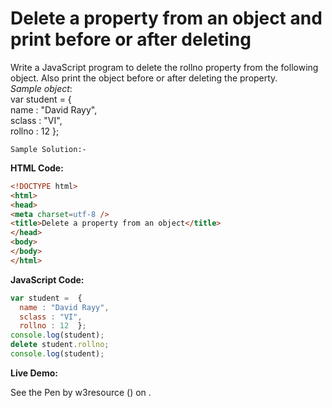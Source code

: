 # Delete a property from an object and print before or after deleting

Write a JavaScript program to delete the rollno property from the following object. Also print the object before or after deleting the property.  
_Sample object_:  
var student = {  
name : "David Rayy",  
sclass : "VI",  
rollno : 12 };

```
Sample Solution:- 
```

**HTML Code:**

```html
<!DOCTYPE html>
<html>
<head>
<meta charset=utf-8 />
<title>Delete a property from an object</title>
</head>
<body>
</body>
</html>

```

**JavaScript Code:**

```js
var student =  { 
  name : "David Rayy", 
  sclass : "VI", 
  rollno : 12  };
console.log(student);
delete student.rollno;
console.log(student);

```

**Live Demo:**

<section class="expand-codepen"><p data-height="380" data-theme-id="0" data-slug-hash="jGLepN" data-default-tab="js,result" data-user="w3resource" data-embed-version="2" data-pen-title="JavaScript - common-editor-exercises" data-editable="true" class="codepen">See the Pen by w3resource () on .</p><codepen></codepen></section>